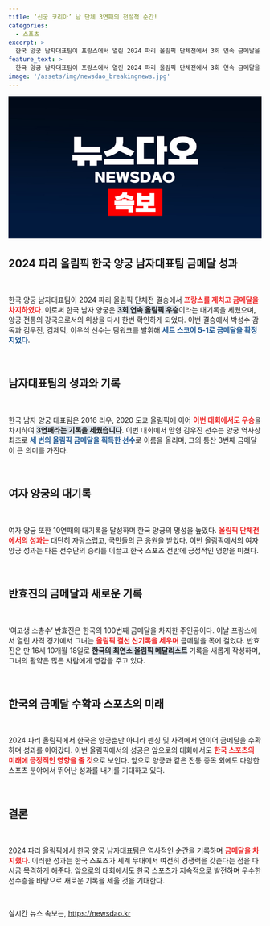 ```yaml
---
title: ‘신궁 코리아’ 남 단체 3연패의 전설적 순간!
categories:
  - 스포츠
excerpt: >
  한국 양궁 남자대표팀이 프랑스에서 열린 2024 파리 올림픽 단체전에서 3회 연속 금메달을 차지하며 역대 최다 금메달 리스트에 이름을 올렸다. 맏형 김우진은 양궁 역사상 최초로 올림픽 금메달 3연속 획득의 영예를 안았다.
feature_text: >
  한국 양궁 남자대표팀이 프랑스에서 열린 2024 파리 올림픽 단체전에서 3회 연속 금메달을 차지하며 역대 최다 금메달 리스트에 이름을 올렸다. 맏형 김우진은 양궁 역사상 최초로 올림픽 금메달 3연속 획득의 영예를 안았다.
image: '/assets/img/newsdao_breakingnews.jpg'
---
```


<p><img src="/assets/img/newsdao_breakingnews.jpg" alt="firstkoreanews 속보" /></p>

<h2 data-ke-size="size26">2024 파리 올림픽 한국 양궁 남자대표팀 금메달 성과</h2>

<p data-ke-size="size16">&nbsp;</p>

<p>한국 양궁 남자대표팀이 2024 파리 올림픽 단체전 결승에서 <b><span style="color: #ee2323;">프랑스를 제치고 금메달을 차지하였다</span></b>. 이로써 한국 남자 양궁은 <b><span style="background-color: #21538527;">3회 연속 올림픽 우승</span></b>이라는 대기록을 세웠으며, 양궁 전통의 강국으로서의 위상을 다시 한번 확인하게 되었다. 이번 결승에서 박성수 감독과 김우진, 김제덕, 이우석 선수는 팀워크를 발휘해 <b><span style="color: #1a5490;">세트 스코어 5-1로 금메달을 확정지었다</span></b>.</p>

<p data-ke-size="size16">&nbsp;</p>

<h2 data-ke-size="size26">남자대표팀의 성과와 기록</h2>

<p data-ke-size="size16">&nbsp;</p>

<p>한국 남자 양궁 대표팀은 2016 리우, 2020 도쿄 올림픽에 이어 <b><span style="color: #ee2323;">이번 대회에서도 우승</span></b>을 차지하여 <b><span style="background-color: #21538527;">3연패라는 기록을 세웠습니다</span></b>. 이번 대회에서 맏형 김우진 선수는 양궁 역사상 최초로 <b><span style="color: #1a5490;">세 번의 올림픽 금메달을 획득한 선수</span></b>로 이름을 올리며, 그의 통산 3번째 금메달이 큰 의미를 가진다. </p>

<p data-ke-size="size16">&nbsp;</p>

<h2 data-ke-size="size26">여자 양궁의 대기록</h2>

<p data-ke-size="size16">&nbsp;</p>

<p>여자 양궁 또한 10연패의 대기록을 달성하며 한국 양궁의 명성을 높였다. <b><span style="color: #ee2323;">올림픽 단체전에서의 성과는</span></b> 대단히 자랑스럽고, 국민들의 큰 응원을 받았다. 이번 올림픽에서의 여자 양궁 성과는 다른 선수단의 승리를 이끌고 한국 스포츠 전반에 긍정적인 영향을 미쳤다.</p>

<p data-ke-size="size16">&nbsp;</p>

<h2 data-ke-size="size26">반효진의 금메달과 새로운 기록</h2>

<p data-ke-size="size16">&nbsp;</p>

<p>‘여고생 소총수’ 반효진은 한국의 100번째 금메달을 차지한 주인공이다. 이날 프랑스에서 열린 사격 경기에서 그녀는 <b><span style="color: #ee2323;">올림픽 결선 신기록을 세우며</span></b> 금메달을 목에 걸었다. 반효진은 만 16세 10개월 18일로 <b><span style="background-color: #21538527;">한국의 최연소 올림픽 메달리스트</span></b> 기록을 새롭게 작성하며, 그녀의 활약은 많은 사람에게 영감을 주고 있다.</p>

<p data-ke-size="size16">&nbsp;</p>

<h2 data-ke-size="size26">한국의 금메달 수확과 스포츠의 미래</h2>

<p data-ke-size="size16">&nbsp;</p>

<p>2024 파리 올림픽에서 한국은 양궁뿐만 아니라 펜싱 및 사격에서 연이어 금메달을 수확하며 성과를 이어갔다. 이번 올림픽에서의 성공은 앞으로의 대회에서도 <b><span style="color: #ee2323;">한국 스포츠의 미래에 긍정적인 영향을 줄 것</span></b>으로 보인다. 앞으로 양궁과 같은 전통 종목 외에도 다양한 스포츠 분야에서 뛰어난 성과를 내기를 기대하고 있다. </p>

<p data-ke-size="size16">&nbsp;</p>

<h2 data-ke-size="size26">결론</h2>

<p data-ke-size="size16">&nbsp;</p>

<p>2024 파리 올림픽에서 한국 양궁 남자대표팀은 역사적인 순간을 기록하며 <b><span style="color: #ee2323;">금메달을 차지했다</span></b>. 이러한 성과는 한국 스포츠가 세계 무대에서 여전히 경쟁력을 갖춘다는 점을 다시금 목격하게 해준다. 앞으로의 대회에서도 한국 스포츠가 지속적으로 발전하며 우수한 선수층을 바탕으로 새로운 기록을 세울 것을 기대한다. </p>

<p data-ke-size="size16">&nbsp;</p>
실시간 뉴스 속보는, <a href="https://newsdao.kr" rel="dofollow">https://newsdao.kr</a>


